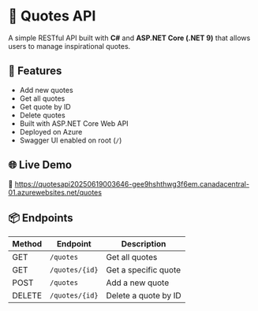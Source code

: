 # 📜 Quotes API

A simple RESTful API built with **C#** and **ASP.NET Core (.NET 9)** that allows users to manage inspirational quotes.

## 🚀 Features

- Add new quotes
- Get all quotes
- Get quote by ID
- Delete quotes
- Built with ASP.NET Core Web API
- Deployed on Azure
- Swagger UI enabled on root (`/`)

## 🌐 Live Demo

🔗  https://quotesapi20250619003646-gee9hshthwg3f6em.canadacentral-01.azurewebsites.net/quotes

## 📦 Endpoints

| Method | Endpoint        | Description               |
|--------|------------------|---------------------------|
| GET    | `/quotes`        | Get all quotes            |
| GET    | `/quotes/{id}`   | Get a specific quote      |
| POST   | `/quotes`        | Add a new quote           |
| DELETE | `/quotes/{id}`   | Delete a quote by ID      |

